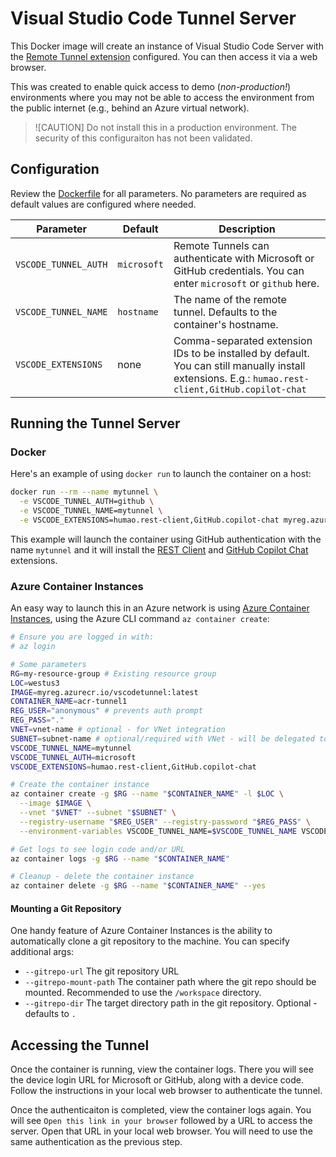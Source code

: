 # Visual Studio Code Tunnel Server

This Docker image will create an instance of Visual Studio Code Server with the [Remote Tunnel extension](https://code.visualstudio.com/docs/remote/tunnels) configured. You can then access it via a web browser.

This was created to enable quick access to demo (_non-production!_) environments where you may not be able to access the environment from the public internet (e.g., behind an Azure virtual network).

> ![CAUTION]
> Do not install this in a production environment. The security of this configuraiton has not been validated.

## Configuration

Review the [Dockerfile](Dockerfile) for all parameters. No parameters are required as default values are configured where needed.

| Parameter | Default | Description |
| --- | --- | --- |
| `VSCODE_TUNNEL_AUTH` | `microsoft` | Remote Tunnels can authenticate with Microsoft or GitHub credentials. You can enter `microsoft` or `github` here. |
| `VSCODE_TUNNEL_NAME` | `hostname` | The name of the remote tunnel. Defaults to the container's hostname. |
| `VSCODE_EXTENSIONS` | none | Comma-separated extension IDs to be installed by default. You can still manually install extensions. E.g.: `humao.rest-client,GitHub.copilot-chat` |

## Running the Tunnel Server

### Docker

Here's an example of using `docker run` to launch the container on a host:

```bash
docker run --rm --name mytunnel \
  -e VSCODE_TUNNEL_AUTH=github \
  -e VSCODE_TUNNEL_NAME=mytunnel \
  -e VSCODE_EXTENSIONS=humao.rest-client,GitHub.copilot-chat myreg.azurecr.io/vscodetunnel:latest
```

This example will launch the container using GitHub authentication with the name `mytunnel` and it will install the [REST Client](https://marketplace.visualstudio.com/items?itemName=humao.rest-client) and [GitHub Copilot Chat](https://marketplace.visualstudio.com/items?itemName=github.copilot-chat) extensions.

### Azure Container Instances

An easy way to launch this in an Azure network is using [Azure Container Instances](https://learn.microsoft.com/en-us/azure/container-instances/), using the Azure CLI command `az container create`:

```bash
# Ensure you are logged in with:
# az login

# Some parameters
RG=my-resource-group # Existing resource group
LOC=westus3
IMAGE=myreg.azurecr.io/vscodetunnel:latest
CONTAINER_NAME=acr-tunnel1
REG_USER="anonymous" # prevents auth prompt
REG_PASS="."
VNET=vnet-name # optional - for VNet integration
SUBNET=subnet-name # optional/required with VNet - will be delegated to ACI
VSCODE_TUNNEL_NAME=mytunnel
VSCODE_TUNNEL_AUTH=microsoft
VSCODE_EXTENSIONS=humao.rest-client,GitHub.copilot-chat

# Create the container instance
az container create -g $RG --name "$CONTAINER_NAME" -l $LOC \
  --image $IMAGE \
  --vnet "$VNET" --subnet "$SUBNET" \
  --registry-username "$REG_USER" --registry-password "$REG_PASS" \
  --environment-variables VSCODE_TUNNEL_NAME=$VSCODE_TUNNEL_NAME VSCODE_TUNNEL_AUTH=$VSCODE_TUNNEL_AUTH VSCODE_EXTENSIONS=$VSCODE_EXTENSIONS

# Get logs to see login code and/or URL
az container logs -g $RG --name "$CONTAINER_NAME"

# Cleanup - delete the container instance
az container delete -g $RG --name "$CONTAINER_NAME" --yes
```

#### Mounting a Git Repository

One handy feature of Azure Container Instances is the ability to automatically clone a git repository to the machine.  You can specify additional args:

- `--gitrepo-url` The git repository URL
- `--gitrepo-mount-path` The container path where the git repo should be mounted. Recommended to use the `/workspace` directory.
- `--gitrepo-dir` The target directory path in the git repository. Optional - defaults to `.`

## Accessing the Tunnel

Once the container is running, view the container logs. There you will see the device login URL for Microsoft or GitHub, along with a device code. Follow the instructions in your local web browser to authenticate the tunnel.

Once the authenticaiton is completed, view the container logs again. You will see `Open this link in your browser` followed by a URL to access the server. Open that URL in your local web browser. You will need to use the same authentication as the previous step.
